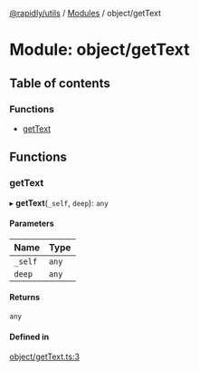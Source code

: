 [@rapidly/utils](../README.md) / [Modules](../modules.md) / object/getText

# Module: object/getText

## Table of contents

### Functions

- [getText](object_getText.md#gettext)

## Functions

### getText

▸ **getText**(`_self`, `deep`): `any`

#### Parameters

| Name | Type |
| :------ | :------ |
| `_self` | `any` |
| `deep` | `any` |

#### Returns

`any`

#### Defined in

[object/getText.ts:3](https://github.com/canguser/rapidly-utils/blob/47e660a/main/object/getText.ts#L3)
